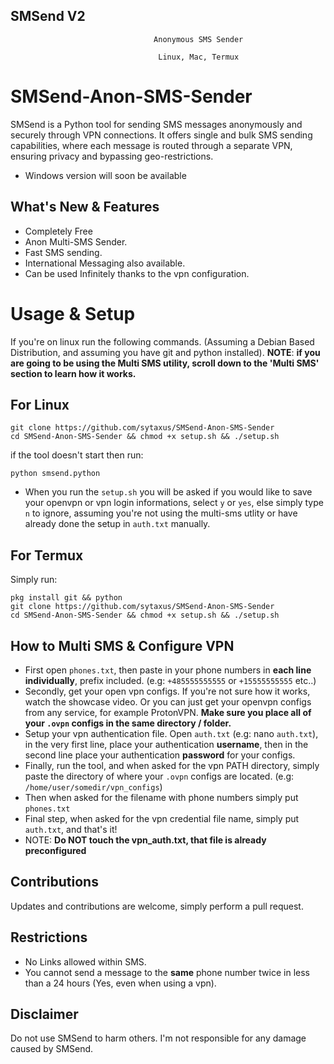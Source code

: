 ## SMSend V2
                                    Anonymous SMS Sender 

                                     Linux, Mac, Termux

# SMSend-Anon-SMS-Sender
SMSend is a Python tool for sending SMS messages anonymously and securely through VPN connections. It offers single and bulk SMS sending capabilities, where each message is routed through a separate VPN, ensuring privacy and bypassing geo-restrictions. 

- Windows version will soon be available

## What's New & Features
- Completely Free
- Anon Multi-SMS Sender.
- Fast SMS sending.
- International Messaging also available.
- Can be used Infinitely thanks to the vpn configuration.


# Usage & Setup
If you're on linux run the following commands. (Assuming a Debian Based Distribution, and assuming you have git and python installed).
**NOTE**: **if you are going to be using the Multi SMS utility, scroll down to the 'Multi SMS' section to learn how it works.**
## For Linux
```
git clone https://github.com/sytaxus/SMSend-Anon-SMS-Sender
cd SMSend-Anon-SMS-Sender && chmod +x setup.sh && ./setup.sh
```
if the tool doesn't start then run:
```
python smsend.python
```
- When you run the `setup.sh` you will be asked if you would like to save your openvpn or vpn login informations, select `y` or `yes`, else simply type `n` to ignore, assuming you're not using the multi-sms utlity or have already done the setup in `auth.txt` manually.

## For Termux
Simply run:
```
pkg install git && python
git clone https://github.com/sytaxus/SMSend-Anon-SMS-Sender
cd SMSend-Anon-SMS-Sender && chmod +x setup.sh && ./setup.sh
```

## How to Multi SMS & Configure VPN
- First open `phones.txt`, then paste in your phone numbers in **each line individually**, prefix included. (e.g: `+485555555555` or `+15555555555` etc..)
- Secondly, get your open vpn configs. If you're not sure how it works, watch the showcase video. Or you can just get your openvpn configs from any service, for example ProtonVPN. **Make sure you place all of your `.ovpn` configs in the same directory / folder.**
- Setup your vpn authentication file. Open `auth.txt` (e.g: nano `auth.txt`), in the very first line, place your authentication **username**, then in the second line place your authentication **password** for your configs.
- Finally, run the tool, and when asked for the vpn PATH directory, simply paste the directory of where your `.ovpn` configs are located. (e.g: `/home/user/somedir/vpn_configs`)
- Then when asked for the filename with phone numbers simply put `phones.txt`
- Final step, when asked for the vpn credential file name, simply put `auth.txt`, and that's it!
- NOTE: **Do NOT touch the vpn_auth.txt, that file is already preconfigured**

## Contributions
Updates and contributions are welcome, simply perform a pull request.


## Restrictions
- No Links allowed within SMS.
- You cannot send a message to the **same** phone number twice in less than a 24 hours (Yes, even when using a vpn). 

## Disclaimer
Do not use SMSend to harm others. I'm not responsible for any damage caused by SMSend.
